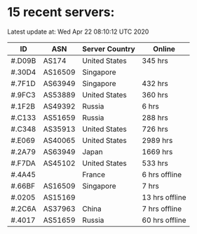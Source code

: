 # 15 recent servers:

Latest update at: Wed Apr 22 08:10:12 UTC 2020

| ID | ASN | Server Country | Online |
| -- | --- | -------------- | ------ |
| #.D09B | AS174 | United States | 345 hrs |
| #.30D4 | AS16509 | Singapore | |
| #.7F1D | AS63949 | Singapore | 432 hrs |
| #.9FC3 | AS53889 | United States | 360 hrs |
| #.1F2B | AS49392 | Russia | 6 hrs |
| #.C133 | AS51659 | Russia | 288 hrs |
| #.C348 | AS35913 | United States | 726 hrs |
| #.E069 | AS40065 | United States | 2989 hrs |
| #.2A79 | AS63949 | Japan | 1669 hrs |
| #.F7DA | AS45102 | United States | 533 hrs |
| #.4A45 |  | France | 6 hrs offline |
| #.66BF | AS16509 | Singapore | 7 hrs |
| #.0205 | AS15169 |  | 13 hrs offline |
| #.2C6A | AS37963 | China | 7 hrs offline |
| #.4017 | AS51659 | Russia | 60 hrs offline |

